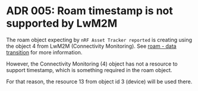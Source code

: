 # ADR 005: Roam timestamp is not supported by LwM2M

The roam object expecting by `nRF Asset Tracker reported` is creating using the
object 4 from LwM2M (Connectivity Monitoring). See
[roam - data transition](../documents/roaming.md) for more information.

However, the Connectivity Monitoring (4) object has not a resource to support
timestamp, which is something required in the roam object.

For that reason, the resource 13 from object id 3 (device) will be used there.

